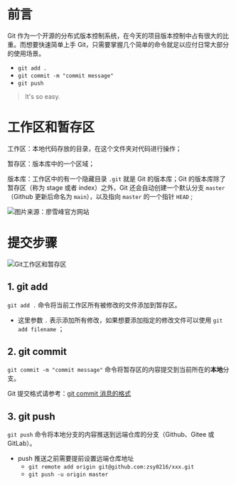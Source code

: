 # 前言

Git 作为一个开源的分布式版本控制系统，在今天的项目版本控制中占有很大的比重。而想要快速简单上手 Git，只需要掌握几个简单的命令就足以应付日常大部分的使用场景。

- `git add .` 
- `git commit -m "commit message"`
- `git push`

> It's so easy.

# 工作区和暂存区

工作区：本地代码存放的目录，在这个文件夹对代码进行操作；

暂存区：版本库中的一个区域；

版本库：工作区中的有一个隐藏目录 `.git` 就是 Git 的版本库；Git 的版本库除了暂存区（称为 stage 或者 index）之外，Git 还会自动创建一个默认分支 `master` （Github 更新后命名为 `main`），以及指向 `master` 的一个指针 `HEAD` ;

![图片来源：廖雪峰官方网站](https://gitee.com/zsy0216/typora-image/raw/master/typora/0)

# 提交步骤

![Git工作区和暂存区](https://gitee.com/zsy0216/typora-image/raw/master/typora/Git工作区和暂存区.png) 

## 1. git add

`git add .`  命令将当前工作区所有被修改的文件添加到暂存区。

- 这里参数 `.` 表示添加所有修改，如果想要添加指定的修改文件可以使用 `git add filename` ；

## 2. git commit

`git commit -m "commit message"` 命令将暂存区的内容提交到当前所在的**本地**分支。

Git 提交格式请参考：[git commit 消息的格式](https://blog.csdn.net/Ep_Little_prince/article/details/108292145) 

## 3. git push

`git push` 命令将本地分支的内容推送到远端仓库的分支（Github、Gitee 或 GitLab）。

- push 推送之前需要提前设置远端仓库地址
  - `git remote add origin git@github.com:zsy0216/xxx.git` 
  - `git push -u origin master` 

